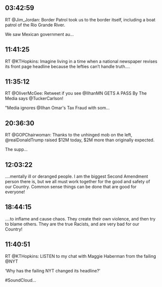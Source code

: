 ## 03:42:59
RT @Jim_Jordan: Border Patrol took us to the border itself, including a boat patrol of the Rio Grande River.
 
We saw Mexican government au…
## 11:41:25
RT @KTHopkins: Imagine living in a time when a national newspaper revises its front page headline because the lefties can’t handle truth.…
## 11:35:12
RT @OliverMcGee: Retweet if you see @IlhanMN GETS A PASS By The Media says @TuckerCarlson!

"Media ignores @Ilhan Omar's Tax Fraud with som…
## 20:36:30
RT @GOPChairwoman: Thanks to the unhinged mob on the left, @realDonaldTrump raised $12M today, $2M more than originally expected.

The supp…
## 12:03:22
....mentally ill or deranged people. I am the biggest Second Amendment person there is, but we all must work together for the good and safety of our Country. Common sense things can be done that are good for everyone!
## 18:44:15
....to inflame and cause chaos. They create their own violence, and then try to blame others. They are the true Racists, and are very bad for our Country!
## 11:40:51
RT @KTHopkins: LISTEN to my chat with Maggie Haberman from the failing @NYT

‘Why has the failing NYT changed its headline?’

 #SoundCloud…
